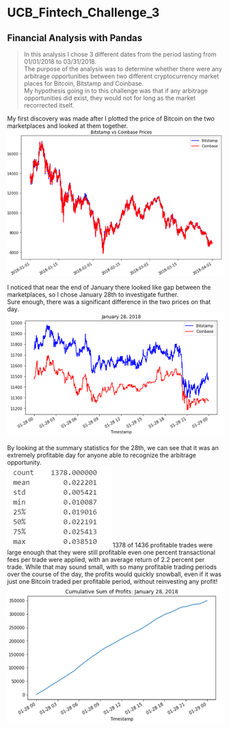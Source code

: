 # UCB_Fintech_Challenge_3
## Financial Analysis with Pandas
>In this analysis I chose 3 different dates from the period lasting from 01/01/2018 to 03/31/2018.  
The purpose of the analysis was to determine whether there were any arbitrage opportunities between two different cryptocurrency market places for Bitcoin, Bitstamp and Coinbase.  
My hypothesis going in to this challenge was that if any arbitrage opportunities did exist, they would not for long as the market recorrected itself.

My first discovery was made after I plotted the price of Bitcoin on the two marketplaces and looked at them together.  
![3monthgraph](Resources/Images/3monthgraph.PNG)

I noticed that near the end of January there looked like gap between the marketplaces, so I chose January 28th to investigate further.  
Sure enough, there was a significant difference in the two prices on that day.
![jan28graph](Resources/Images/Jan28graph.PNG)  

By looking at the summary statistics for the 28th, we can see that it was an extremely profitable day for anyone able to recognize the arbitrage opportunity.  
![jan28summarystats](Resources/Images/summarystatsjan28.PNG)
1378 of 1436 profitable trades were large enough that they were still profitable even one percent transactional fees per trade were applied, with an average return of 2.2 percent per trade. While that may sound small, with so many profitable trading periods over the course of the day, the profits would quickly snowball, even if it was just one Bitcoin traded per profitable period, without reinvesting any profit!
![jan28cumsumprofit](Resources/Images/jan28cumsumgraph.PNG)